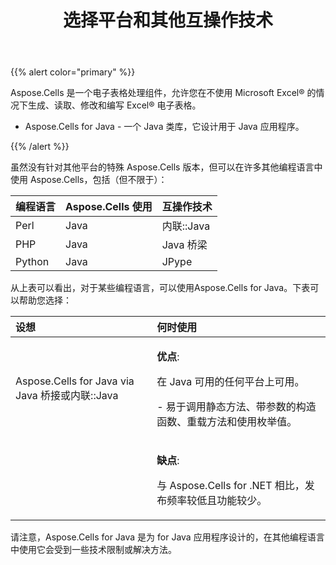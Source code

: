﻿---
title: 选择平台和其他互操作技术
type: docs
weight: 10
url: /zh/java/choose-the-platform-and-other-interoperability-technology/
---
{{% alert color="primary" %}} 

Aspose.Cells 是一个电子表格处理组件，允许您在不使用 Microsoft Excel® 的情况下生成、读取、修改和编写 Excel® 电子表格。

- Aspose.Cells for Java - 一个 Java 类库，它设计用于 Java 应用程序。

{{% /alert %}} 

虽然没有针对其他平台的特殊 Aspose.Cells 版本，但可以在许多其他编程语言中使用 Aspose.Cells，包括（但不限于）：

|**编程语言** |**Aspose.Cells 使用** |**互操作技术** |
|:- |:- |:- |
|Perl|Java |内联::Java|
| PHP|Java |Java 桥梁|
|Python |Java |JPype|
从上表可以看出，对于某些编程语言，可以使用Aspose.Cells for Java。下表可以帮助您选择：

|**设想** |**何时使用** |
|:- |:- |
|Aspose.Cells for Java via Java 桥接或内联::Java|<p>**优点**:</p><p>在 Java 可用的任何平台上可用。</p><p>- 易于调用静态方法、带参数的构造函数、重载方法和使用枚举值。</p>|
||<p>**缺点**: </p><p>与 Aspose.Cells for .NET 相比，发布频率较低且功能较少。</p>|
请注意，Aspose.Cells for Java 是为 for Java 应用程序设计的，在其他编程语言中使用它会受到一些技术限制或解决方法。
